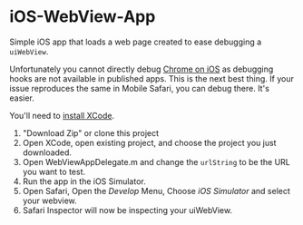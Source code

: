 iOS-WebView-App
===============

Simple iOS app that loads a web page created to ease debugging a `uiWebView`.

Unfortunately you cannot directly debug [Chrome on iOS](https://developer.chrome.com/multidevice/ios/overview) as debugging hooks are not available in published apps. This is the next best thing. If your issue reproduces the same in Mobile Safari, you can debug there. It's easier.

You'll need to [install XCode](https://developer.apple.com/xcode/downloads/).

1. "Download Zip" or clone this project
2. Open XCode, open existing project, and choose the project you just downloaded.
3. Open WebViewAppDelegate.m and change the `urlString` to be the URL you want to test.
4. Run the app in the iOS Simulator.
5. Open Safari, Open the *Develop* Menu, Choose *iOS Simulator* and select your webview.
6. Safari Inspector will now be inspecting your uiWebView.
